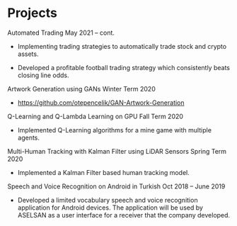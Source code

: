 # Projects

Automated Trading                                                                                                                                                  May 2021 – cont.

*	Implementing trading strategies to automatically trade stock and crypto assets.

*	Developed a profitable football trading strategy which consistently beats closing line odds.

Artwork Generation using GANs                                                                                                                                      Winter Term 2020

*	https://github.com/otepencelik/GAN-Artwork-Generation 

Q-Learning and Q-Lambda Learning on GPU                                                                                                                              Fall Term 2020

*	Implemented Q-Learning algorithms for a mine game with multiple agents.

Multi-Human Tracking with Kalman Filter using LiDAR Sensors                                                                                                        Spring Term 2020

*	Implemented a Kalman Filter based human tracking model.

Speech and Voice Recognition on Android in Turkish                                                                                                             Oct 2018 – June 2019

*	Developed a limited vocabulary speech and voice recognition application for Android devices. The application will be used by ASELSAN as a user interface for a receiver that the company developed.




